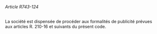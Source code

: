 ###### Article R743-124

La société est dispensée de procéder aux formalités de publicité prévues aux articles R. 210-16 et suivants du présent code.

